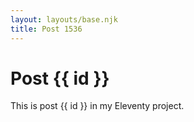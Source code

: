 ```yaml
---
layout: layouts/base.njk
title: Post 1536
---
```


# Post {{ id }}

This is post {{ id }} in my Eleventy project.
